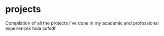 # projects
Compilation of all the projects I've done in my academic and professional experiences
hola sdfsdf
